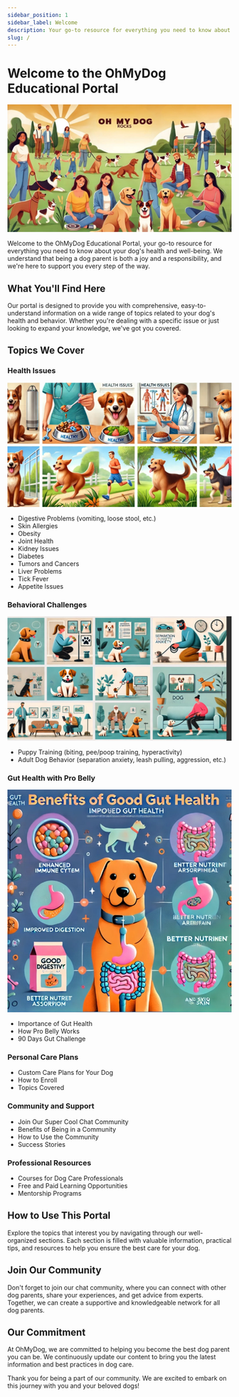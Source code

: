 ```yaml
---
sidebar_position: 1
sidebar_label: Welcome
description: Your go-to resource for everything you need to know about your dog's health and well-being.
slug: /
---
```


# Welcome to the OhMyDog Educational Portal

![OhMyDog Rocks Banner](../static/img/OhMyDog-Educational-Portal-Welcome.jpg)

Welcome to the OhMyDog Educational Portal, your go-to resource for everything you need to know about your dog's health and well-being. We understand that being a dog parent is both a joy and a responsibility, and we're here to support you every step of the way.

## What You'll Find Here

Our portal is designed to provide you with comprehensive, easy-to-understand information on a wide range of topics related to your dog's health and behavior. Whether you're dealing with a specific issue or just looking to expand your knowledge, we've got you covered.

## Topics We Cover
### Health Issues
![OhMyDog Rocks Banner](../static/img/OhMyDog-Educational-Portal-Welcome-Health-Issues.jpg)
- Digestive Problems (vomiting, loose stool, etc.)
- Skin Allergies
- Obesity
- Joint Health
- Kidney Issues
- Diabetes
- Tumors and Cancers
- Liver Problems
- Tick Fever
- Appetite Issues

### Behavioral Challenges
![OhMyDog Rocks Banner](../static/img/OhMyDog-Educational-Portal-Welcome-Behavior-Issues.jpg)
- Puppy Training (biting, pee/poop training, hyperactivity)
- Adult Dog Behavior (separation anxiety, leash pulling, aggression, etc.)

### Gut Health with Pro Belly
![OhMyDog Rocks Banner](../static/img/OhMyDog-Educational-Portal-Welcome-Probelly.jpg)
- Importance of Gut Health
- How Pro Belly Works
- 90 Days Gut Challenge

### Personal Care Plans
- Custom Care Plans for Your Dog
- How to Enroll
- Topics Covered

### Community and Support
- Join Our Super Cool Chat Community
- Benefits of Being in a Community
- How to Use the Community
- Success Stories

### Professional Resources
- Courses for Dog Care Professionals
- Free and Paid Learning Opportunities
- Mentorship Programs

## How to Use This Portal

Explore the topics that interest you by navigating through our well-organized sections. Each section is filled with valuable information, practical tips, and resources to help you ensure the best care for your dog.

## Join Our Community

Don't forget to join our chat community, where you can connect with other dog parents, share your experiences, and get advice from experts. Together, we can create a supportive and knowledgeable network for all dog parents.

## Our Commitment

At OhMyDog, we are committed to helping you become the best dog parent you can be. We continuously update our content to bring you the latest information and best practices in dog care.

Thank you for being a part of our community. We are excited to embark on this journey with you and your beloved dogs!
